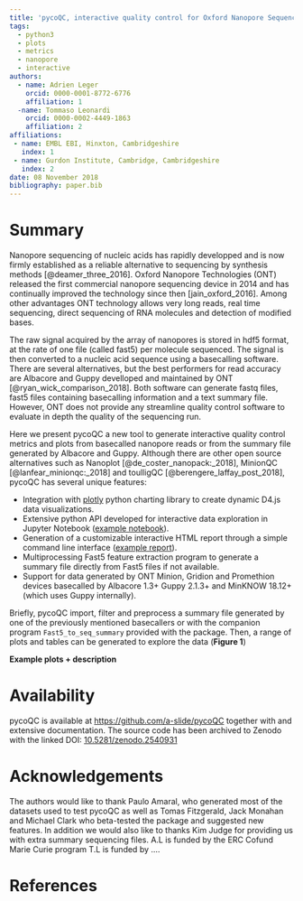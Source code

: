 ```yaml
---
title: 'pycoQC, interactive quality control for Oxford Nanopore Sequencing '
tags:
  - python3
  - plots
  - metrics
  - nanopore 
  - interactive
authors:
  - name: Adrien Leger
    orcid: 0000-0001-8772-6776
    affiliation: 1
  -name: Tommaso Leonardi
    orcid: 0000-0002-4449-1863
    affiliation: 2
affiliations:
 - name: EMBL EBI, Hinxton, Cambridgeshire
   index: 1
 - name: Gurdon Institute, Cambridge, Cambridgeshire
   index: 2
date: 08 November 2018
bibliography: paper.bib
---
```


# Summary

Nanopore sequencing of nucleic acids has rapidly developped and is now firmly established as a reliable alternative to sequencing by synthesis methods [@deamer_three_2016]. Oxford Nanopore Technologies (ONT) released the first commercial nanopore sequencing device in 2014 and has continually improved the technology since then [jain_oxford_2016]. Among other advantages ONT technology allows very long reads, real time  sequencing, direct sequencing of RNA molecules and detection of modified bases.

The raw signal acquired by the array of nanopores is stored in hdf5 format, at the rate of one file (called fast5) per molecule sequenced. The signal is then converted to a nucleic acid sequence using a basecalling software. There are several alternatives, but the best performers for read accuracy are Albacore and Guppy develloped and maintained by ONT [@ryan_wick_comparison_2018]. Both software can generate fastq files, fast5 files containing basecalling information and a text summary file. However, ONT does not provide any streamline quality control software to evaluate in depth the quality of the sequencing run.

Here we present pycoQC a new tool to generate interactive quality control metrics and plots from basecalled nanopore reads or from the summary file generated by Albacore and Guppy. Although there are other open source alternatives such as Nanoplot [@de_coster_nanopack:_2018], MinionQC [@lanfear_minionqc:_2018] and toulligQC [@berengere_laffay_post_2018], pycoQC has several unique features:

* Integration with [plotly](https://plot.ly/python/) python charting library to create dynamic D4.js data visualizations.
* Extensive python API developed for interactive data exploration in Jupyter Notebook ([example notebook](https://a-slide.github.io/pycoQC/pycoQC_usage.html)).
* Generation of a customizable interactive HTML report through a simple command line interface ([example report](https://a-slide.github.io/pycoQC/pycoQC_Albacore-2.1.10_basecall-1D-DNA.htmll)).
* Multiprocessing Fast5 feature extraction program to generate a summary file directly from Fast5 files if not available.
* Support for data generated by ONT Minion, Gridion and Promethion devices basecalled by Albacore 1.3+  Guppy 2.1.3+ and MinKNOW 18.12+ (which uses Guppy internally).

Briefly, pycoQC import, filter and preprocess a summary file generated by one of the previously mentioned basecallers or with the companion program `Fast5_to_seq_summary` provided with the package. Then, a range of plots and tables can be generated to explore the data (**Figure 1**)



**Example plots + description**

# Availability

pycoQC is available at https://github.com/a-slide/pycoQC together with and extensive documentation. The source code has been archived to Zenodo with the linked DOI: [10.5281/zenodo.2540931](https://zenodo.org/record/2540931)

# Acknowledgements

The authors would like to thank Paulo Amaral, who generated most of the datasets used to test pycoQC as well as Tomas Fitzgerald, Jack Monahan and Michael Clark who beta-tested the package and suggested new features. In addition we would also like to thanks Kim Judge for providing us with  extra summary sequencing files. A.L is funded by the ERC Cofund Marie Curie program T.L is funded by .... 

# References